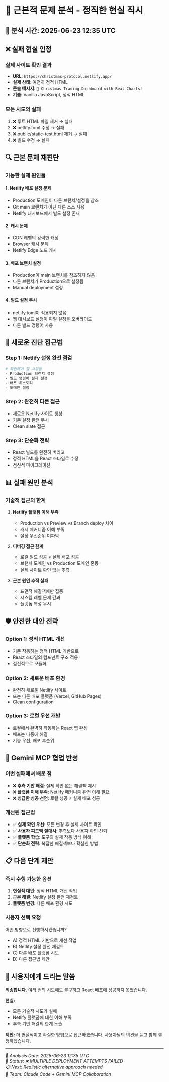 # 🚨 근본적 문제 분석 - 정직한 현실 직시

## 📅 **분석 시간**: 2025-06-23 12:35 UTC

## ❌ **실패 현실 인정**

### **실제 사이트 확인 결과**
- **URL**: `https://christmas-protocol.netlify.app/`
- **실제 상태**: 여전히 정적 HTML
- **콘솔 메시지**: `🎄 Christmas Trading Dashboard with Real Charts!`
- **기술**: Vanilla JavaScript, 정적 HTML

### **모든 시도의 실패**
1. ❌ 루트 HTML 파일 제거 → 실패
2. ❌ netlify.toml 수정 → 실패  
3. ❌ public/static-test.html 제거 → 실패
4. ❌ 빌드 수정 → 실패

## 🔍 **근본 문제 재진단**

### **가능한 실제 원인들**

#### **1. Netlify 배포 설정 문제**
- Production 도메인이 다른 브랜치/설정을 참조
- Git main 브랜치가 아닌 다른 소스 사용
- Netlify 대시보드에서 별도 설정 존재

#### **2. 캐시 문제**
- CDN 레벨의 강력한 캐싱
- Browser 캐시 문제
- Netlify Edge 노드 캐시

#### **3. 배포 브랜치 설정**
- Production이 main 브랜치를 참조하지 않음
- 다른 브랜치가 Production으로 설정됨
- Manual deployment 설정

#### **4. 빌드 설정 무시**
- netlify.toml이 적용되지 않음
- 웹 대시보드 설정이 파일 설정을 오버라이드
- 다른 빌드 명령어 사용

## 🎯 **새로운 진단 접근법**

### **Step 1: Netlify 설정 완전 점검**
```bash
# 확인해야 할 사항들
- Production 브랜치 설정
- 빌드 명령어 실제 설정
- 배포 히스토리
- 도메인 설정
```

### **Step 2: 완전히 다른 접근**
- 새로운 Netlify 사이트 생성
- 기존 설정 완전 무시
- Clean slate 접근

### **Step 3: 단순화 전략**
- React 빌드를 완전히 버리고
- 정적 HTML을 React 스타일로 수정
- 점진적 마이그레이션

## 📊 **실패 원인 분석**

### **기술적 접근의 한계**
1. **Netlify 플랫폼 이해 부족**
   - Production vs Preview vs Branch deploy 차이
   - 캐시 메커니즘 이해 부족
   - 설정 우선순위 미파악

2. **디버깅 접근 한계**
   - 로컬 빌드 성공 ≠ 실제 배포 성공
   - 브랜치 도메인 vs Production 도메인 혼동
   - 실제 사이트 확인 없는 추측

3. **근본 원인 추적 실패**
   - 표면적 해결책에만 집중
   - 시스템 레벨 문제 간과
   - 플랫폼 특성 무시

## 🛡️ **안전한 대안 전략**

### **Option 1: 정적 HTML 개선**
- 기존 작동하는 정적 HTML 기반으로
- React 스타일의 컴포넌트 구조 적용
- 점진적으로 모듈화

### **Option 2: 새로운 배포 환경**
- 완전히 새로운 Netlify 사이트
- 또는 다른 배포 플랫폼 (Vercel, GitHub Pages)
- Clean configuration

### **Option 3: 로컬 우선 개발**
- 로컬에서 완벽히 작동하는 React 앱 완성
- 배포는 나중에 해결
- 기능 우선, 배포 후순위

## 🤝 **Gemini MCP 협업 반성**

### **이번 실패에서 배운 점**
- ❌ **추측 기반 해결**: 실제 확인 없는 해결책 제시
- ❌ **플랫폼 이해 부족**: Netlify 메커니즘 완전 이해 필요
- ❌ **성급한 성공 선언**: 로컬 성공 ≠ 실제 배포 성공

### **개선된 접근법**
- ✅ **실제 확인 우선**: 모든 변경 후 실제 사이트 확인
- ✅ **사용자 피드백 절대시**: 추측보다 사용자 확인 신뢰
- ✅ **플랫폼 학습**: 도구의 실제 작동 방식 이해
- ✅ **단순화 전략**: 복잡한 해결책보다 확실한 방법

## 📋 **다음 단계 제안**

### **즉시 수행 가능한 옵션**
1. **현실적 대안**: 정적 HTML 개선 작업
2. **근본 해결**: Netlify 설정 완전 재검토
3. **플랫폼 변경**: 다른 배포 환경 시도

### **사용자 선택 요청**
어떤 방향으로 진행하시겠습니까?
- A) 정적 HTML 기반으로 개선 작업
- B) Netlify 설정 완전 재검토
- C) 다른 배포 플랫폼 시도
- D) 다른 접근법 제안

## 💬 **사용자에게 드리는 말씀**

**죄송합니다.** 여러 번의 시도에도 불구하고 React 배포에 성공하지 못했습니다.

**현실:**
- 모든 기술적 시도가 실패
- Netlify 플랫폼에 대한 이해 부족
- 추측 기반 해결의 한계 노출

**제안:**
더 현실적이고 확실한 방법으로 접근하겠습니다. 사용자님의 의견을 듣고 함께 결정하겠습니다.

---

*📝 Analysis Date: 2025-06-23 12:35 UTC*  
*🎯 Status: ❌ MULTIPLE DEPLOYMENT ATTEMPTS FAILED*  
*📋 Next: Realistic alternative approach needed*  
*👥 Team: Claude Code + Gemini MCP Collaboration*